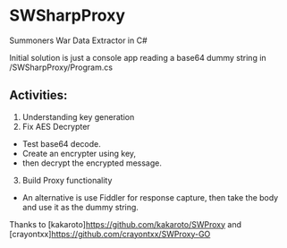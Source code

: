 # SWSharpProxy
Summoners War Data Extractor in C#

Initial solution is just a console app reading a base64 dummy string in /SWSharpProxy/Program.cs

## Activities:
1. Understanding key generation
2. Fix AES Decrypter
  * Test base64 decode.
  * Create an encrypter using key, 
  * then decrypt the encrypted message.
3. Build Proxy functionality
  * An alternative is use Fiddler for response capture, then take the body and use it as the dummy string.
  
Thanks to [kakaroto]https://github.com/kakaroto/SWProxy and [crayontxx]https://github.com/crayontxx/SWProxy-GO

